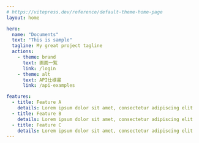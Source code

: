 ```yaml
---
# https://vitepress.dev/reference/default-theme-home-page
layout: home

hero:
  name: "Documents"
  text: "This is sample"
  tagline: My great project tagline
  actions:
    - theme: brand
      text: 画面一覧
      link: /login
    - theme: alt
      text: API仕様書
      link: /api-examples

features:
  - title: Feature A
    details: Lorem ipsum dolor sit amet, consectetur adipiscing elit
  - title: Feature B
    details: Lorem ipsum dolor sit amet, consectetur adipiscing elit
  - title: Feature C
    details: Lorem ipsum dolor sit amet, consectetur adipiscing elit
---
```


